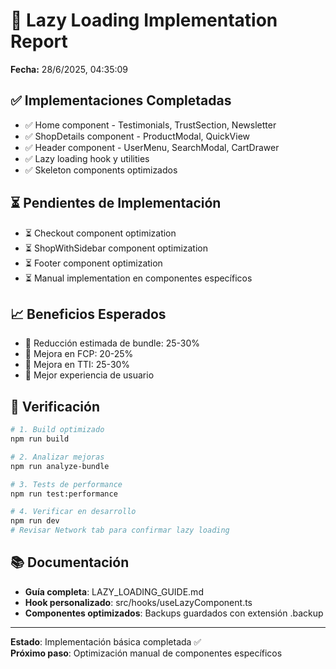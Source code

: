 # 🔄 Lazy Loading Implementation Report

**Fecha:** 28/6/2025, 04:35:09

## ✅ Implementaciones Completadas

- ✅ Home component - Testimonials, TrustSection, Newsletter
- ✅ ShopDetails component - ProductModal, QuickView
- ✅ Header component - UserMenu, SearchModal, CartDrawer
- ✅ Lazy loading hook y utilities
- ✅ Skeleton components optimizados

## ⏳ Pendientes de Implementación

- ⏳ Checkout component optimization
- ⏳ ShopWithSidebar component optimization
- ⏳ Footer component optimization
- ⏳ Manual implementation en componentes específicos

## 📈 Beneficios Esperados

- 🎯 Reducción estimada de bundle: 25-30%
- 🎯 Mejora en FCP: 20-25%
- 🎯 Mejora en TTI: 25-30%
- 🎯 Mejor experiencia de usuario

## 🧪 Verificación

```bash
# 1. Build optimizado
npm run build

# 2. Analizar mejoras
npm run analyze-bundle

# 3. Tests de performance
npm run test:performance

# 4. Verificar en desarrollo
npm run dev
# Revisar Network tab para confirmar lazy loading
```

## 📚 Documentación

- **Guía completa**: LAZY_LOADING_GUIDE.md
- **Hook personalizado**: src/hooks/useLazyComponent.ts
- **Componentes optimizados**: Backups guardados con extensión .backup

---

**Estado**: Implementación básica completada ✅  
**Próximo paso**: Optimización manual de componentes específicos

